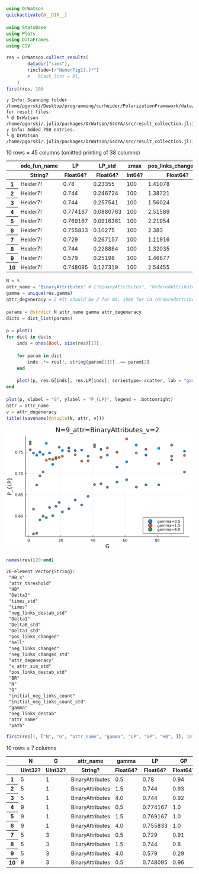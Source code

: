 ```julia
using DrWatson
quickactivate(@__DIR__)

using StatsBase
using Plots
using DataFrames
using CSV
```


```julia
res = DrWatson.collect_results(
        datadir("sims"),
        rinclude=[r"NumerFig1[.]*"]
        #   black_list = bl,
    )
first(res, 10)
```

    ┌ Info: Scanning folder /home/pgorski/Desktop/programming/curheider/PolarizationFramework/data/sims for result files.
    └ @ DrWatson /home/pgorski/.julia/packages/DrWatson/S4dYA/src/result_collection.jl:115
    ┌ Info: Added 750 entries.
    └ @ DrWatson /home/pgorski/.julia/packages/DrWatson/S4dYA/src/result_collection.jl:191





<div class="data-frame"><p>10 rows × 45 columns (omitted printing of 38 columns)</p><table class="data-frame"><thead><tr><th></th><th>ode_fun_name</th><th>LP</th><th>LP_std</th><th>zmax</th><th>pos_links_changed_std</th><th>BR_std</th><th>GP</th></tr><tr><th></th><th title="Union{Missing, String}">String?</th><th title="Union{Missing, Float64}">Float64?</th><th title="Union{Missing, Float64}">Float64?</th><th title="Union{Missing, Int64}">Int64?</th><th title="Union{Missing, Float64}">Float64?</th><th title="Union{Missing, Float64}">Float64?</th><th title="Union{Missing, Float64}">Float64?</th></tr></thead><tbody><tr><th>1</th><td>Heider7!</td><td>0.78</td><td>0.23355</td><td>100</td><td>1.41078</td><td>0.0</td><td>0.94</td></tr><tr><th>2</th><td>Heider7!</td><td>0.744</td><td>0.246724</td><td>100</td><td>1.38721</td><td>0.0</td><td>0.93</td></tr><tr><th>3</th><td>Heider7!</td><td>0.744</td><td>0.257541</td><td>100</td><td>1.56024</td><td>0.0</td><td>0.92</td></tr><tr><th>4</th><td>Heider7!</td><td>0.774167</td><td>0.0880763</td><td>100</td><td>2.51589</td><td>0.0</td><td>1.0</td></tr><tr><th>5</th><td>Heider7!</td><td>0.769167</td><td>0.0916361</td><td>100</td><td>2.21954</td><td>0.0</td><td>1.0</td></tr><tr><th>6</th><td>Heider7!</td><td>0.755833</td><td>0.10275</td><td>100</td><td>2.383</td><td>0.0</td><td>1.0</td></tr><tr><th>7</th><td>Heider7!</td><td>0.729</td><td>0.267157</td><td>100</td><td>1.11916</td><td>0.0</td><td>0.91</td></tr><tr><th>8</th><td>Heider7!</td><td>0.744</td><td>0.228884</td><td>100</td><td>1.32035</td><td>0.154449</td><td>0.8</td></tr><tr><th>9</th><td>Heider7!</td><td>0.579</td><td>0.25198</td><td>100</td><td>1.46677</td><td>0.219317</td><td>0.29</td></tr><tr><th>10</th><td>Heider7!</td><td>0.748095</td><td>0.127319</td><td>100</td><td>2.54455</td><td>0.0465874</td><td>0.96</td></tr></tbody></table></div>




```julia
N = 9
attr_name = "BinaryAttributes" # ["BinaryAttributes", "OrderedAttributes", "UnorderedAttributes", "UnorderedPositiveAttributes"]
gamma = unique(res.gamma)
attr_degeneracy = 2 #It should be 2 for BA, 1000 for CA (OrderedAttributes). Otherwise 4. 

params = @strdict N attr_name gamma attr_degeneracy
dicts = dict_list(params)

p = plot()
for dict in dicts
    inds = ones(Bool, size(res)[1])

    for param in dict
        inds .*= res[!, string(param[1])] .== param[2]
    end

    plot!(p, res.G[inds], res.LP[inds], seriestype=:scatter, lab = "gamma="*string(dict["gamma"]))
end

plot(p, xlabel = "G", ylabel = "P_{LP}", legend = :bottomright)
attr = attr_name
v = attr_degeneracy
title!(savename(@ntuple(N, attr, v)))
```




    
![svg](analyze_fig1_files/analyze_fig1_2_0.svg)
    




```julia
names(res)[20:end]
```




    26-element Vector{String}:
     "HB_x"
     "attr_threshold"
     "HB"
     "Delta3"
     "times_std"
     "times"
     "neg_links_destab_std"
     "Delta1"
     "Delta0_std"
     "Delta3_std"
     "pos_links_changed"
     "hell"
     "neg_links_changed"
     "neg_links_changed_std"
     "attr_degeneracy"
     "x_attr_sim_std"
     "pos_links_destab_std"
     "BR"
     "N"
     "G"
     "initial_neg_links_count"
     "initial_neg_links_count_std"
     "gamma"
     "neg_links_destab"
     "attr_name"
     "path"




```julia
first(res[!, ["N", "G", "attr_name", "gamma", "LP", "GP", "HB", ]], 10)
```




<div class="data-frame"><p>10 rows × 7 columns</p><table class="data-frame"><thead><tr><th></th><th>N</th><th>G</th><th>attr_name</th><th>gamma</th><th>LP</th><th>GP</th><th>HB</th></tr><tr><th></th><th title="Union{Missing, UInt32}">UInt32?</th><th title="Union{Missing, UInt32}">UInt32?</th><th title="Union{Missing, String}">String?</th><th title="Union{Missing, Float64}">Float64?</th><th title="Union{Missing, Float64}">Float64?</th><th title="Union{Missing, Float64}">Float64?</th><th title="Union{Missing, Float64}">Float64?</th></tr></thead><tbody><tr><th>1</th><td>5</td><td>1</td><td>BinaryAttributes</td><td>0.5</td><td>0.78</td><td>0.94</td><td>1.0</td></tr><tr><th>2</th><td>5</td><td>1</td><td>BinaryAttributes</td><td>1.5</td><td>0.744</td><td>0.93</td><td>1.0</td></tr><tr><th>3</th><td>5</td><td>1</td><td>BinaryAttributes</td><td>4.0</td><td>0.744</td><td>0.92</td><td>1.0</td></tr><tr><th>4</th><td>9</td><td>1</td><td>BinaryAttributes</td><td>0.5</td><td>0.774167</td><td>1.0</td><td>1.0</td></tr><tr><th>5</th><td>9</td><td>1</td><td>BinaryAttributes</td><td>1.5</td><td>0.769167</td><td>1.0</td><td>1.0</td></tr><tr><th>6</th><td>9</td><td>1</td><td>BinaryAttributes</td><td>4.0</td><td>0.755833</td><td>1.0</td><td>1.0</td></tr><tr><th>7</th><td>5</td><td>3</td><td>BinaryAttributes</td><td>0.5</td><td>0.729</td><td>0.91</td><td>1.0</td></tr><tr><th>8</th><td>5</td><td>3</td><td>BinaryAttributes</td><td>1.5</td><td>0.744</td><td>0.8</td><td>0.82</td></tr><tr><th>9</th><td>5</td><td>3</td><td>BinaryAttributes</td><td>4.0</td><td>0.579</td><td>0.29</td><td>0.26</td></tr><tr><th>10</th><td>9</td><td>3</td><td>BinaryAttributes</td><td>0.5</td><td>0.748095</td><td>0.96</td><td>0.97</td></tr></tbody></table></div>


